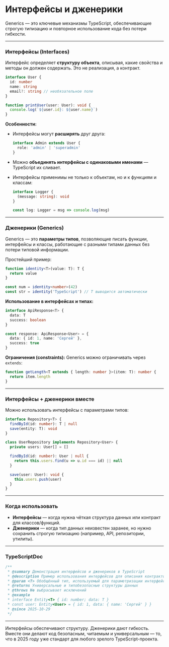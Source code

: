# Интерфейсы и дженерики 

Generics — это ключевые механизмы TypeScript, обеспечивающие строгую типизацию и повторное использование кода без потери гибкости.

---

### **Интерфейсы (Interfaces)**

Интерфейс определяет **структуру объекта**, описывая, какие свойства и методы он должен содержать. Это не реализация, а контракт.

```ts
interface User {
  id: number
  name: string
  email?: string // необязательное поле
}

function printUser(user: User): void {
  console.log(`${user.id}: ${user.name}`)
}
```

**Особенности:**

* Интерфейсы могут **расширять** друг друга:

  ```ts
  interface Admin extends User {
    role: 'admin' | 'superadmin'
  }
  ```
* Можно **объединять интерфейсы с одинаковыми именами** — TypeScript их сливает.
* Интерфейсы применимы не только к объектам, но и к функциям и классам:

  ```ts
  interface Logger {
    (message: string): void
  }

  const log: Logger = msg => console.log(msg)
  ```

---

### **Дженерики (Generics)**

Generics — это **параметры типов**, позволяющие писать функции, интерфейсы и классы, работающие с разными типами данных без потери типовой информации.

Простейший пример:

```ts
function identity<T>(value: T): T {
  return value
}

const num = identity<number>(42)
const str = identity('TypeScript') // T выводится автоматически
```

**Использование в интерфейсах и типах:**

```ts
interface ApiResponse<T> {
  data: T
  success: boolean
}

const response: ApiResponse<User> = {
  data: { id: 1, name: 'Сергей' },
  success: true
}
```

**Ограничения (constraints):**
Generics можно ограничивать через `extends`:

```ts
function getLength<T extends { length: number }>(item: T): number {
  return item.length
}
```

---

### **Интерфейсы + дженерики вместе**

Можно использовать интерфейсы с параметрами типов:

```ts
interface Repository<T> {
  findById(id: number): T | null
  save(entity: T): void
}

class UserRepository implements Repository<User> {
  private users: User[] = []

  findById(id: number): User | null {
    return this.users.find(u => u.id === id) || null
  }

  save(user: User): void {
    this.users.push(user)
  }
}
```

---

### **Когда использовать**

* **Интерфейсы** — когда нужна чёткая структура данных или контракт для классов/функций.
* **Дженерики** — когда тип данных неизвестен заранее, но нужно сохранить строгую типизацию (например, API, репозитории, утилиты).

---

### **TypeScriptDoc**

```ts
/**
 * @summary Демонстрация интерфейсов и дженериков в TypeScript
 * @description Пример использования интерфейсов для описания контрактов и дженериков для универсальности кода
 * @param <T> Обобщённый тип, используемый для параметризации интерфейсов и функций
 * @returns Универсальные и типобезопасные структуры данных
 * @throws Не выбрасывает исключений
 * @example
 * interface Entity<T> { id: number; data: T }
 * const user: Entity<User> = { id: 1, data: { name: 'Сергей' } }
 * @since 2025-10-29
 */
```

---

Интерфейсы обеспечивают структуру. Дженерики дают гибкость. Вместе они делают код безопасным, читаемым и универсальным — то, что в 2025 году уже стандарт для любого зрелого TypeScript-проекта.

